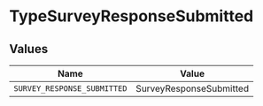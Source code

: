 # TypeSurveyResponseSubmitted


## Values

| Name                        | Value                       |
| --------------------------- | --------------------------- |
| `SURVEY_RESPONSE_SUBMITTED` | SurveyResponseSubmitted     |